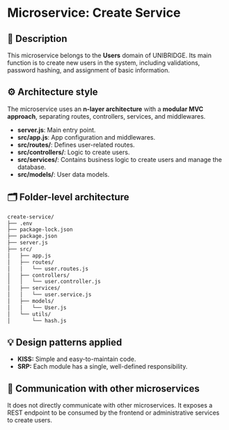 # Microservice: Create Service

## 🧩 Description

This microservice belongs to the **Users** domain of UNIBRIDGE. Its main function is to create new users in the system, including validations, password hashing, and assignment of basic information.

## ⚙️ Architecture style

The microservice uses an **n-layer architecture** with a **modular MVC approach**, separating routes, controllers, services, and middlewares.

- **server.js**: Main entry point.
- **src/app.js**: App configuration and middlewares.
- **src/routes/**: Defines user-related routes.
- **src/controllers/**: Logic to create users.
- **src/services/**: Contains business logic to create users and manage the database.
- **src/models/**: User data models.

## 🗂️ Folder-level architecture

```markdown
create-service/
├── .env
├── package-lock.json
├── package.json
├── server.js
├── src/
│   ├── app.js
│   ├── routes/
│   │   └── user.routes.js
│   ├── controllers/
│   │   └── user.controller.js
│   ├── services/
│   │   └── user.service.js
│   ├── models/
│   │   └── User.js
│   └── utils/
│       └── hash.js
```

## 💡 Design patterns applied

- **KISS:** Simple and easy-to-maintain code.
- **SRP:** Each module has a single, well-defined responsibility.

## 🔗 Communication with other microservices

It does not directly communicate with other microservices. It exposes a REST endpoint to be consumed by the frontend or administrative services to create users.
